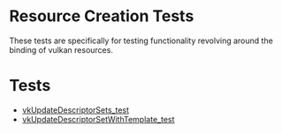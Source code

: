 # Resource Creation Tests

These tests are specifically for testing functionality revolving around
the binding of vulkan resources.

# Tests

- [vkUpdateDescriptorSets_test](vkUpdateDescriptorSets_test/README.md)
- [vkUpdateDescriptorSetWithTemplate_test](vkUpdateDescriptorSetWithTemplate_test/README.md)
